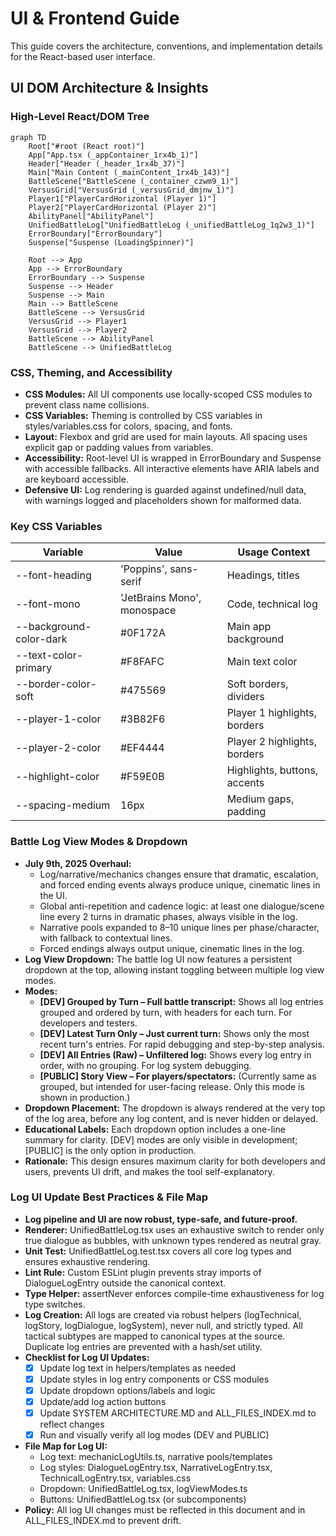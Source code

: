 # UI & Frontend Guide

This guide covers the architecture, conventions, and implementation details for the React-based user interface.

## UI DOM Architecture & Insights

### High-Level React/DOM Tree

```mermaid
graph TD
    Root["#root (React root)"]
    App["App.tsx (_appContainer_1rx4b_1)"]
    Header["Header (_header_1rx4b_37)"]
    Main["Main Content (_mainContent_1rx4b_143)"]
    BattleScene["BattleScene (_container_czwm9_1)"]
    VersusGrid["VersusGrid (_versusGrid_dmjnw_1)"]
    Player1["PlayerCardHorizontal (Player 1)"]
    Player2["PlayerCardHorizontal (Player 2)"]
    AbilityPanel["AbilityPanel"]
    UnifiedBattleLog["UnifiedBattleLog (_unifiedBattleLog_1q2w3_1)"]
    ErrorBoundary["ErrorBoundary"]
    Suspense["Suspense (LoadingSpinner)"]

    Root --> App
    App --> ErrorBoundary
    ErrorBoundary --> Suspense
    Suspense --> Header
    Suspense --> Main
    Main --> BattleScene
    BattleScene --> VersusGrid
    VersusGrid --> Player1
    VersusGrid --> Player2
    BattleScene --> AbilityPanel
    BattleScene --> UnifiedBattleLog
```

### CSS, Theming, and Accessibility
- **CSS Modules:** All UI components use locally-scoped CSS modules to prevent class name collisions.
- **CSS Variables:** Theming is controlled by CSS variables in styles/variables.css for colors, spacing, and fonts.
- **Layout:** Flexbox and grid are used for main layouts. All spacing uses explicit gap or padding values from variables.
- **Accessibility:** Root-level UI is wrapped in ErrorBoundary and Suspense with accessible fallbacks. All interactive elements have ARIA labels and are keyboard accessible.
- **Defensive UI:** Log rendering is guarded against undefined/null data, with warnings logged and placeholders shown for malformed data.

### Key CSS Variables
| Variable                | Value                    | Usage Context                |
|-------------------------|-------------------------|------------------------------|
| --font-heading          | 'Poppins', sans-serif   | Headings, titles             |
| --font-mono             | 'JetBrains Mono', monospace | Code, technical log     |
| --background-color-dark | #0F172A                 | Main app background          |
| --text-color-primary    | #F8FAFC                 | Main text color              |
| --border-color-soft     | #475569                 | Soft borders, dividers       |
| --player-1-color        | #3B82F6                 | Player 1 highlights, borders |
| --player-2-color        | #EF4444                 | Player 2 highlights, borders |
| --highlight-color       | #F59E0B                 | Highlights, buttons, accents |
| --spacing-medium        | 16px                    | Medium gaps, padding         |

### Battle Log View Modes & Dropdown
- **July 9th, 2025 Overhaul:**
  - Log/narrative/mechanics changes ensure that dramatic, escalation, and forced ending events always produce unique, cinematic lines in the UI.
  - Global anti-repetition and cadence logic: at least one dialogue/scene line every 2 turns in dramatic phases, always visible in the log.
  - Narrative pools expanded to 8–10 unique lines per phase/character, with fallback to contextual lines.
  - Forced endings always output unique, cinematic lines in the log.
- **Log View Dropdown:** The battle log UI now features a persistent dropdown at the top, allowing instant toggling between multiple log view modes.
- **Modes:**
  - **[DEV] Grouped by Turn – Full battle transcript:** Shows all log entries grouped and ordered by turn, with headers for each turn. For developers and testers.
  - **[DEV] Latest Turn Only – Just current turn:** Shows only the most recent turn's entries. For rapid debugging and step-by-step analysis.
  - **[DEV] All Entries (Raw) – Unfiltered log:** Shows every log entry in order, with no grouping. For log system debugging.
  - **[PUBLIC] Story View – For players/spectators:** (Currently same as grouped, but intended for user-facing release. Only this mode is shown in production.)
- **Dropdown Placement:** The dropdown is always rendered at the very top of the log area, before any log content, and is never hidden or delayed.
- **Educational Labels:** Each dropdown option includes a one-line summary for clarity. [DEV] modes are only visible in development; [PUBLIC] is the only option in production.
- **Rationale:** This design ensures maximum clarity for both developers and users, prevents UI drift, and makes the tool self-explanatory.

### Log UI Update Best Practices & File Map
- **Log pipeline and UI are now robust, type-safe, and future-proof.**
- **Renderer:** UnifiedBattleLog.tsx uses an exhaustive switch to render only true dialogue as bubbles, with unknown types rendered as neutral gray.
- **Unit Test:** UnifiedBattleLog.test.tsx covers all core log types and ensures exhaustive rendering.
- **Lint Rule:** Custom ESLint plugin prevents stray imports of DialogueLogEntry outside the canonical context.
- **Type Helper:** assertNever enforces compile-time exhaustiveness for log type switches.
- **Log Creation:** All logs are created via robust helpers (logTechnical, logStory, logDialogue, logSystem), never null, and strictly typed. All tactical subtypes are mapped to canonical types at the source. Duplicate log entries are prevented with a hash/set utility.
- **Checklist for Log UI Updates:**
    - [x] Update log text in helpers/templates as needed
    - [x] Update styles in log entry components or CSS modules
    - [x] Update dropdown options/labels and logic
    - [x] Update/add log action buttons
    - [x] Update SYSTEM ARCHITECTURE.MD and ALL_FILES_INDEX.md to reflect changes
    - [x] Run and visually verify all log modes (DEV and PUBLIC)
- **File Map for Log UI:**
    - Log text: mechanicLogUtils.ts, narrative pools/templates
    - Log styles: DialogueLogEntry.tsx, NarrativeLogEntry.tsx, TechnicalLogEntry.tsx, variables.css
    - Dropdown: UnifiedBattleLog.tsx, logViewModes.ts
    - Buttons: UnifiedBattleLog.tsx (or subcomponents)
- **Policy:** All log UI changes must be reflected in this document and in ALL_FILES_INDEX.md to prevent drift.
